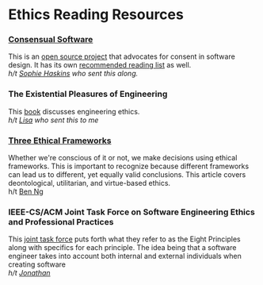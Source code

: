 # Ethics Reading Resources

### [Consensual Software](http://consensualsoftware.com/)
This is an [open source project](https://github.com/TheLucasMoore/consensual_software) that advocates for consent in software design. It has its own [recommended reading list](http://danielleleong.com/recommended-readings/) as well. <br>
*h/t [Sophie Haskins](https://twitter.com/sophaskins) who sent this along.*

### The Existential Pleasures of Engineering
This [book](https://www.amazon.com/gp/product/0312141041/ref=oh_aui_search_detailpage?ie=UTF8&psc=1) discusses engineering ethics. <br>
*h/t [Lisa](https://twitter.com/niftynei) who sent this to me*

### [Three Ethical Frameworks]((http://coursedev.citl.mun.ca/educ2740/the-nature-of-ethics/topic-2/))
Whether we're conscious of it or not, we make decisions using ethical frameworks. This is important to recognize because different frameworks can lead us to different, yet equally valid conclusions. This article covers deontological, utilitarian, and virtue-based ethics.<br>
h/t [Ben Ng](https://twitter.com/_benng)

### IEEE-CS/ACM Joint Task Force on Software Engineering Ethics and Professional Practices

This [joint task force](https://www.computer.org/web/education/code-of-ethics) puts forth what they refer to as the Eight Principles along with specifics for each principle. The idea being that a software engineer takes into account both internal and external individuals when creating software <br>
*h/t [Jonathan](https://twitter.com/SilvestriCodes)*

<!--
Copy the following to add your own PR

### Name of Resource
Summary of resource. <br>
Name of submitter and [link](https://www.google.com) If the submitter is you then feel free to add your name or we can git blame :)
-->
